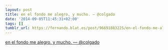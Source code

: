```yaml
---
layout: post
title: en el fondo me alegro, y mucho. — @colgado
date: '2014-09-05T11:45:31+02:00'
tags: []
tumblr_url: https://fernando.blat.es/post/96691883225/en-el-fondo-me-alegro-y-mucho-colgado
---
```

[en el fondo me alegro, y mucho. — @colgado](https://medium.com/@colgado/en-el-fondo-me-alegro-y-mucho-9d503bada5b0)  
